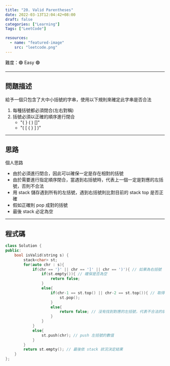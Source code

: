 ```yaml
---
title: "20. Valid Parentheses"
date: 2022-03-13T12:04:42+08:00
draft: false
categories: ["Learning"]
Tags: ["LeetCode"]

resources:
  - name: "featured-image"
    src: "leetcode.png"
---
```


難度：🟢 Easy 🟢

---

## 問題描述

給予一個只包含了大中小括號的字串，使用以下規則來確定此字串是否合法

1. 每種括號都必須閉合(左右對稱)
2. 括號必須以正確的順序進行閉合
   - "{ } ( ) []"
   - "( [ { } ] )"

---

## 思路

個人思路
- 由於必須進行閉合，因此可以確保一定是存在相對的括號
- 由於需要進行指定順序閉合，當遇到右括號時，代表上一個一定是對應的左括號，否則不合法
- 用 stack 儲存遇到所有的左括號，遇到右括號則比對目前的 stack top 是否正確
- 假如正確則 pop 成對的括號
- 最後 stack 必定為空

---

## 程式碼

```c++
class Solution {
public:
    bool isValid(string s) {
        stack<char> st;
        for(auto chr : s){
            if(chr == '}' || chr == ']' || chr == ')'){ // 如果為右括號
                if(st.empty()){ // 確保是否為空
                    return false;
                }
                else{
                    if(chr-1 == st.top() || chr-2 == st.top()){ // 取得目前左括號的數值是否正確
                        st.pop();
                    }
                    else{
                        return false; // 沒有找到對應的左括號，代表不合法的狀態
                    }
                }
            }
            else{
                st.push(chr); // push 左括號的數值
            }
        }
        return st.empty(); // 最後依 stack 狀況決定結果
    }
};
```
